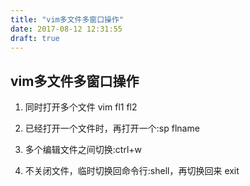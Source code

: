 ```yaml
---
title: "vim多文件多窗口操作"
date: 2017-08-12 12:31:55
draft: true
---
```

vim多文件多窗口操作
----------------

1. 同时打开多个文件 vim fl1 fl2

2. 已经打开一个文件时，再打开一个:sp flname

3. 多个编辑文件之间切换:ctrl+w

4. 不关闭文件，临时切换回命令行:shell，再切换回来 exit

